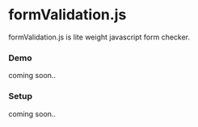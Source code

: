 formValidation.js
=================

formValidation.js is lite weight javascript form checker.

### Demo

coming soon..

### Setup

coming soon..
